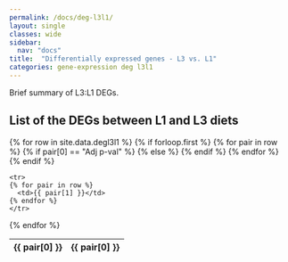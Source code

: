 ```yaml
---
permalink: /docs/deg-l3l1/
layout: single
classes: wide
sidebar:
  nav: "docs"
title:  "Differentially expressed genes - L3 vs. L1"
categories: gene-expression deg l3l1
---
```

Brief summary of L3:L1 DEGs.

## List of the DEGs between L1 and L3 diets

<table id="degl3l1" class="display">
  {% for row in site.data.degl3l1 %}
    {% if forloop.first %}
    <thead> <tr>
      {% for pair in row %}
        {% if pair[0] == "Adj p-val" %}
          <th nowrap="nowrap">{{ pair[0] }}</th>
        {% else %}
          <th>{{ pair[0] }}</th>
        {% endif %}
      {% endfor %}
    </tr> </thead>
    <tbody>
    {% endif %}

    <tr>
    {% for pair in row %}
      <td>{{ pair[1] }}</td>
    {% endfor %}
    </tr>
  {% endfor %}
  </tbody>
</table>

<script>
const dataTable = new DataTable("#degl3l1", {
    perPage: 245,
    layout: {
      top: "{search}",
      bottom: "{info}"
    },
});
</script>
